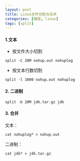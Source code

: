 ```yaml
---
layout: post
title: Linux文件切割与合并
categories: [编程, linux]
tags: [split]
---
```


#### 1.文本
* 按文件大小切割
```
split -C 20M nohup.out nohuplog
```
* 按文本行数切割
```
split -l 1000 nohup.out nohuplog
```
            
#### 2. 二进制
```
split -b 20M jdk.tar.gz jdk
```

#### 3. 合并

文本：
```
cat nohuplog* > nohup.out
```

二进制：
```
cat jdk* > jdk.tar.gz
```
